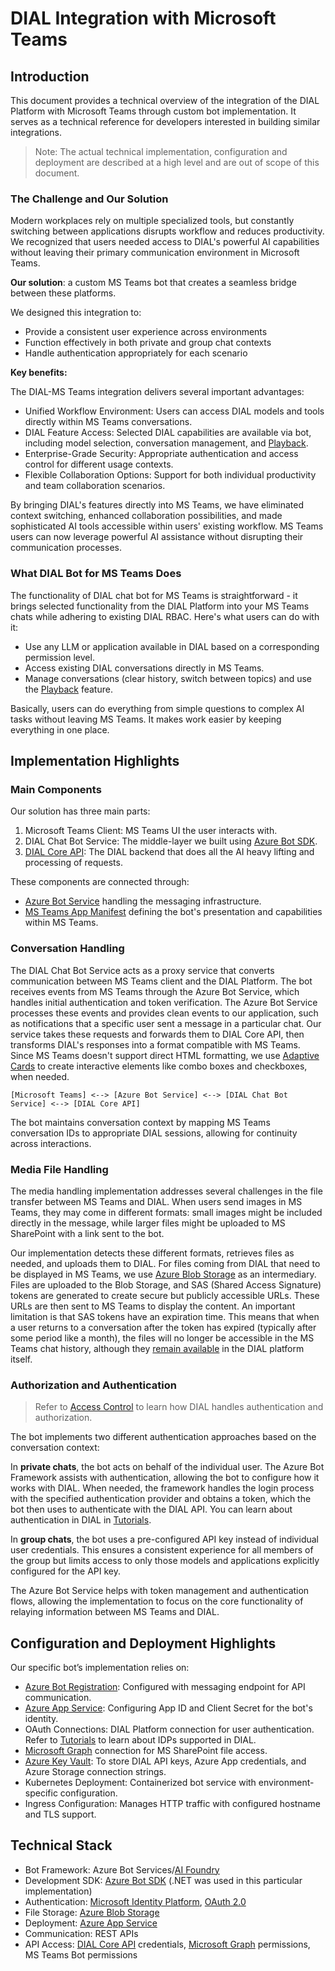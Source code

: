 # DIAL Integration with Microsoft Teams

## Introduction

This document provides a technical overview of the integration of the DIAL Platform with Microsoft Teams through custom bot implementation. It serves as a technical reference for developers interested in building similar integrations.

> Note: The actual technical implementation, configuration and deployment are described at a high level and are out of scope of this document.

### The Challenge and Our Solution

Modern workplaces rely on multiple specialized tools, but constantly switching between applications disrupts workflow and reduces productivity. We recognized that users needed access to DIAL's powerful AI capabilities without leaving their primary communication environment in Microsoft Teams.

**Our solution**: a custom MS Teams bot that creates a seamless bridge between these platforms. 

We designed this integration to:

* Provide a consistent user experience across environments
* Function effectively in both private and group chat contexts
* Handle authentication appropriately for each scenario

**Key benefits:**

The DIAL-MS Teams integration delivers several important advantages:

* Unified Workflow Environment: Users can access DIAL models and tools directly within MS Teams conversations.
* DIAL Feature Access: Selected DIAL capabilities are available via bot, including model selection, conversation management, and [Playback](/docs/tutorials/0.user-guide.md#playback).
* Enterprise-Grade Security: Appropriate authentication and access control for different usage contexts.
* Flexible Collaboration Options: Support for both individual productivity and team collaboration scenarios.

By bringing DIAL's features directly into MS Teams, we have eliminated context switching, enhanced collaboration possibilities, and made sophisticated AI tools accessible within users' existing workflow. MS Teams users can now leverage powerful AI assistance without disrupting their communication processes.

### What DIAL Bot for MS Teams Does

The functionality of DIAL chat bot for MS Teams is straightforward - it brings selected functionality from the DIAL Platform into your MS Teams chats while adhering to existing DIAL RBAC. Here's what users can do with it:

* Use any LLM or application available in DIAL based on a corresponding permission level.
* Access existing DIAL conversations directly in MS Teams.
* Manage conversations (clear history, switch between topics) and use the [Playback](/docs/tutorials/0.user-guide.md#playback) feature.

Basically, users can do everything from simple questions to complex AI tasks without leaving MS Teams. It makes work easier by keeping everything in one place.

## Implementation Highlights

### Main Components

Our solution has three main parts:

1. Microsoft Teams Client: MS Teams UI the user interacts with.
2. DIAL Chat Bot Service: The middle-layer we built using [Azure Bot SDK](https://learn.microsoft.com/en-us/azure/bot-service/index-bf-sdk?view=azure-bot-service-4.0).
3. [DIAL Core API](https://dialx.ai/dial_api): The DIAL backend that does all the AI heavy lifting and processing of requests.

These components are connected through:

* [Azure Bot Service](https://azure.microsoft.com/en-us/products/ai-services/ai-bot-service) handling the messaging infrastructure.
* [MS Teams App Manifest](https://learn.microsoft.com/en-us/microsoftteams/platform/resources/schema/manifest-schema) defining the bot's presentation and capabilities within MS Teams.

### Conversation Handling

The DIAL Chat Bot Service acts as a proxy service that converts communication between MS Teams client and the DIAL Platform.
The bot receives events from MS Teams through the Azure Bot Service, which handles initial authentication and token verification. The Azure Bot Service processes these events and provides clean events to our application, such as notifications that a specific user sent a message in a particular chat.
Our service takes these requests and forwards them to DIAL Core API, then transforms DIAL's responses into a format compatible with MS Teams. Since MS Teams doesn't support direct HTML formatting, we use [Adaptive Cards](https://learn.microsoft.com/en-us/microsoftteams/platform/task-modules-and-cards/cards/design-effective-cards?tabs=design) to create interactive elements like combo boxes and checkboxes, when needed.

`[Microsoft Teams] <--> [Azure Bot Service] <--> [DIAL Chat Bot Service] <--> [DIAL Core API]`

The bot maintains conversation context by mapping MS Teams conversation IDs to appropriate DIAL sessions, allowing for continuity across interactions.

### Media File Handling

The media handling implementation addresses several challenges in the file transfer between MS Teams and DIAL.
When users send images in MS Teams, they may come in different formats: small images might be included directly in the message, while larger files might be uploaded to MS SharePoint with a link sent to the bot. 

Our implementation detects these different formats, retrieves files as needed, and uploads them to DIAL.
For files coming from DIAL that need to be displayed in MS Teams, we use [Azure Blob Storage](https://azure.microsoft.com/en-us/products/storage/blobs) as an intermediary. Files are uploaded to the Blob Storage, and SAS (Shared Access Signature) tokens are generated to create secure but publicly accessible URLs. These URLs are then sent to MS Teams to display the content.
An important limitation is that SAS tokens have an expiration time. This means that when a user returns to a conversation after the token has expired (typically after some period like a month), the files will no longer be accessible in the MS Teams chat history, although they [remain available](https://dialx.ai/dial_api#tag/Files) in the DIAL platform itself.

### Authorization and Authentication

> Refer to [Access Control](/docs/platform/3.core/2.access-control-intro.md) to learn how DIAL handles authentication and authorization.

The bot implements two different authentication approaches based on the conversation context:

In **private chats**, the bot acts on behalf of the individual user. The Azure Bot Framework assists with authentication, allowing the bot to configure how it works with DIAL. When needed, the framework handles the login process with the specified authentication provider and obtains a token, which the bot then uses to authenticate with the DIAL API. You can learn about authentication in DIAL in [Tutorials](/docs/tutorials/2.devops/2.auth-and-access-control/2.configure-idps/0.overview.md).

In **group chats**, the bot uses a pre-configured API key instead of individual user credentials. This ensures a consistent experience for all members of the group but limits access to only those models and applications explicitly configured for the API key.

The Azure Bot Service helps with token management and authentication flows, allowing the implementation to focus on the core functionality of relaying information between MS Teams and DIAL.

## Configuration and Deployment Highlights

Our specific bot’s implementation relies on:

* [Azure Bot Registration](https://learn.microsoft.com/en-us/azure/bot-service/bot-service-quickstart-registration?view=azure-bot-service-4.0&tabs=userassigned): Configured with messaging endpoint for API communication.
* [Azure App Service](https://learn.microsoft.com/en-us/azure/app-service/): Configuring App ID and Client Secret for the bot's identity.
* OAuth Connections: DIAL Platform connection for user authentication. Refer to [Tutorials](/docs/tutorials/2.devops/2.auth-and-access-control/2.configure-idps/0.overview.md) to learn about IDPs supported in DIAL.
* [Microsoft Graph](https://developer.microsoft.com/en-us/graph) connection for MS SharePoint file access.
* [Azure Key Vault](https://learn.microsoft.com/en-us/azure/key-vault/general/overview): To store DIAL API keys, Azure App credentials, and Azure Storage connection strings.
* Kubernetes Deployment: Containerized bot service with environment-specific configuration.
* Ingress Configuration: Manages HTTP traffic with configured hostname and TLS support.

## Technical Stack

* Bot Framework: Azure Bot Services/[AI Foundry](https://azure.microsoft.com/pl-pl/products/ai-foundry)
* Development SDK: [Azure Bot SDK](https://learn.microsoft.com/en-us/azure/bot-service/index-bf-sdk?view=azure-bot-service-4.0) (.NET  was used in this particular implementation)
* Authentication: [Microsoft Identity Platform](https://learn.microsoft.com/en-us/entra/identity-platform/), [OAuth 2.0](https://oauth.net/2/)
* File Storage: [Azure Blob Storage](https://azure.microsoft.com/en-us/products/storage/blobs)
* Deployment: [Azure App Service](https://learn.microsoft.com/en-us/azure/app-service/)
* Communication: REST APIs 
* API Access: [DIAL Core API](https://dialx.ai/dial_api) credentials, [Microsoft Graph](https://developer.microsoft.com/en-us/graph) permissions, MS Teams Bot permissions
